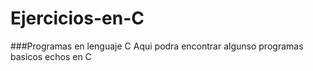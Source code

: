 # Ejercicios-en-C

###Programas en lenguaje C
Aqui podra encontrar algunso programas basicos echos en C
